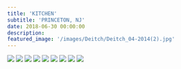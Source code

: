 ```yaml
---
title: 'KITCHEN'
subtitle: 'PRINCETON, NJ'
date: 2018-06-30 00:00:00
description: 
featured_image: '/images/Deitch/Deitch_04-2014(2).jpg'
---
```


<div class="gallery" data-columns="2">
	<img src="/images/Deitch/Deitch_04-2014(2).jpg">
	<img src="/images/Deitch/Deitch_04-2014(3).jpg">
	<img src="/images/Deitch/Deitch_04-2014(4).jpg">
	<img src="/images/Deitch/Deitch_04-2014(5).jpg">
	<img src="/images/Deitch/Deitch_04-2014(6).jpg">
	<img src="/images/Deitch/Deitch_04-2014(7).jpg">
	<img src="/images/Deitch/Deitch_04-2014(8).jpg">
	<img src="/images/Deitch/Deitch_04-2014(10).jpg">
	<img src="/images/Deitch/Deitch_04-2014(11).jpg">
</div>
